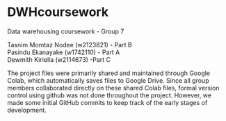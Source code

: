 # DWHcoursework
Data warehousing coursework - Group 7

Tasnim Momtaz Nodee (w2123821) - Part B <br/>
Pasindu Ekanayake (w1742110) - Part A <br/>
Dewmith Kiriella (w2114673) -Part C <br/>

The project files were primarily shared and maintained through Google Colab, which automatically saves files to Google Drive. Since all group members collaborated directly on these shared Colab files, formal version control using github was not done throughout the project. However, we made some initial GitHub commits to keep track of the early stages of development.
